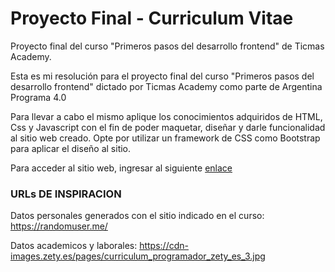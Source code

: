 # Proyecto Final - Curriculum Vitae 
Proyecto final del curso "Primeros pasos del desarrollo frontend" de Ticmas Academy.

Esta es mi resolución para el proyecto final del curso "Primeros pasos del desarrollo frontend" dictado por Ticmas Academy como parte de Argentina Programa 4.0

Para llevar a cabo el mismo aplique los conocimientos adquiridos de HTML, Css y Javascript con el fin de poder maquetar, diseñar y darle funcionalidad al sitio web creado. Opte por utilizar un framework de CSS como Bootstrap para aplicar el diseño al sitio.

Para acceder al sitio web, ingresar al siguiente [enlace](https://nachob14.github.io/proyectofinal-ticmas-CV/)
### URLs DE INSPIRACION

Datos personales generados con el sitio indicado en el curso: https://randomuser.me/

Datos academicos y laborales: https://cdn-images.zety.es/pages/curriculum_programador_zety_es_3.jpg
